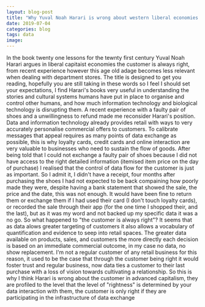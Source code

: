 ```yaml
---
layout: blog-post
title: "Why Yuval Noah Harari is wrong about western liberal economies."
date: 2019-07-04
categories: blog
tags: data
image: 
---
```


In the book twenty one lessons for the tewnty first century Yuval Noah Harari argues in liberal capitaist economies the customer is always right, from recent experience however this age old adage becomes less relevant when dealing with department stores. The title is designed to get you reading, hopefully you are still taking in these words so I feel I should set your expectations, I find Harari's books very useful in understanding the stories and cultural systems humans have put in place to organise and control other humans, and how much information technology and biological technology is disrupting them. A recent experience with a faulty pair of shoes and a unwillingness to refund made me reconsider Harari's position. Data and information technology already provides retail with ways to very accurately personalise commercial offers to customers. To calibrate messages that appeal requires as many points of data exchange as possible, this is why loyalty cards, credit cards and online interaction are very valuable to businesses who need to sustain the flow of goods. After being told that I could not exchange a faulty pair of shoes because I did not have access to the right detailed information (itemised item price on the day of purchase) I realised that the control of data flow for the customer is just as important. So I admit it, I didn't have a receipt, four months after purchasing the shoes I had not expected to be back compaining how poorly made they were, despite having a bank statement that showed the sale, the price and the date, this was not enough. It would have been fine to return them or exchange them if I had used their card (I don't touch loyalty cards), or recorded the sale through their app (for the one time I shopped their, and the last), but as it was my word and not backed up my specific data it was a no go. So what happened to "the customer is always right"? It seems that as data alows greater targeting of customers it also allows a vocabulary of quantification and evidence to seep into retail spaces. The greater data available on products, sales, and customers the more directly each decision is based on an immediate commercial outcome, in my case no data, no show replacement. I'm not a regular customer of any retail business for this reason, it used to be the case that through the customer being right it would foster trust and regular business, now data ties a customer to their last purchase with a loss of vision towards cultivating a relationship. So this is why I think Harari is wrong about the customer in advanced capitalism, they are profiled to the level that the level of "rightness" is determined by your data interaction with them, the customer is only right if they are participating in the infrastructure of data exchange 

